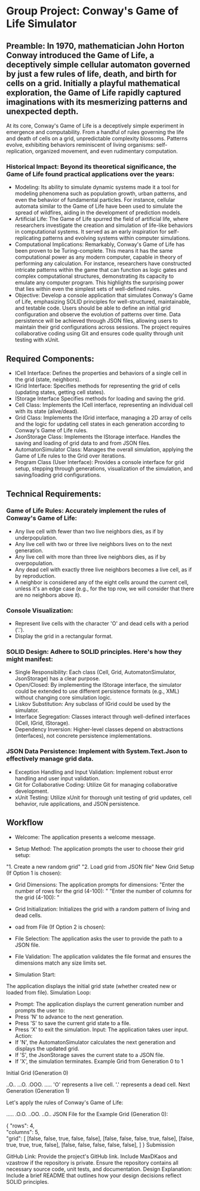 # Group Project: Conway's Game of Life Simulator

## Preamble: In 1970, mathematician John Horton Conway introduced the Game of Life, a deceptively simple cellular automaton governed by just a few rules of life, death, and birth for cells on a grid. Initially a playful mathematical exploration, the Game of Life rapidly captured imaginations with its mesmerizing patterns and unexpected depth.

At its core, Conway's Game of Life is a deceptively simple experiment in emergence and computability. From a handful of rules governing the life and death of cells on a grid, unpredictable complexity blossoms. Patterns evolve, exhibiting behaviors reminiscent of living organisms: self-replication, organized movement, and even rudimentary computation.

### Historical Impact: Beyond its theoretical significance, the Game of Life found practical applications over the years:

- Modeling: Its ability to simulate dynamic systems made it a tool for modeling phenomena such as population growth, urban patterns, and even the behavior of fundamental particles. For instance, cellular automata similar to the Game of Life have been used to simulate the spread of wildfires, aiding in the development of prediction models.
- Artificial Life: The Game of Life spurred the field of artificial life, where researchers investigate the creation and simulation of life-like behaviors in computational systems. It served as an early inspiration for self-replicating patterns and evolving systems within computer simulations.
- Computational Implications: Remarkably, Conway's Game of Life has been proven to be Turing-complete. This means it has the same computational power as any modern computer, capable in theory of performing any calculation. For instance, researchers have constructed intricate patterns within the game that can function as logic gates and complex computational structures, demonstrating its capacity to emulate any computer program. This highlights the surprising power that lies within even the simplest sets of well-defined rules.
- Objective: Develop a console application that simulates Conway's Game of Life, emphasizing SOLID principles for well-structured, maintainable, and testable code. Users should be able to define an initial grid configuration and observe the evolution of patterns over time. Data persistence will be achieved through JSON files, allowing users to maintain their grid configurations across sessions. The project requires collaborative coding using Git and ensures code quality through unit testing with xUnit.

## Required Components:

- ICell Interface: Defines the properties and behaviors of a single cell in the grid (state, neighbors).
- IGrid Interface: Specifies methods for representing the grid of cells (updating states, getting cell states).
- IStorage Interface Specifies methods for loading and saving the grid.
- Cell Class: Implements the ICell interface, representing an individual cell with its state (alive/dead).
- Grid Class: Implements the IGrid interface, managing a 2D array of cells and the logic for updating cell states in each generation according to Conway's Game of Life rules.
- JsonStorage Class: Implements the IStorage interface. Handles the saving and loading of grid data to and from JSON files.
- AutomatonSimulator Class: Manages the overall simulation, applying the Game of Life rules to the Grid over iterations.
- Program Class (User Interface): Provides a console interface for grid setup, stepping through generations, visualization of the simulation, and saving/loading grid configurations.

## Technical Requirements:

###  Game of Life Rules: Accurately implement the rules of Conway's Game of Life:
- Any live cell with fewer than two live neighbors dies, as if by underpopulation.
- Any live cell with two or three live neighbors lives on to the next generation.
- Any live cell with more than three live neighbors dies, as if by overpopulation.
- Any dead cell with exactly three live neighbors becomes a live cell, as if by reproduction.
- A neighbor is considered any of the eight cells around the current cell, unless it's an edge case (e.g., for the top row, we will consider that there are no neighbors above it).
### Console Visualization:
- Represent live cells with the character 'O' and dead cells with a period ('.').
- Display the grid in a rectangular format.
### SOLID Design: Adhere to SOLID principles. Here's how they might manifest:
- Single Responsibility: Each class (Cell, Grid, AutomatonSimulator, JsonStorage) has a clear purpose.
- Open/Closed: By implementing the IStorage interface, the simulator could be extended to use different persistence formats (e.g., XML) without changing core simulation logic.
- Liskov Substitution: Any subclass of IGrid could be used by the simulator.
- Interface Segregation: Classes interact through well-defined interfaces (ICell, IGrid, IStorage).
- Dependency Inversion: Higher-level classes depend on abstractions (interfaces), not concrete persistence implementations.
### JSON Data Persistence: Implement with System.Text.Json to effectively manage grid data.
- Exception Handling and Input Validation: Implement robust error handling and user input validation.
- Git for Collaborative Coding: Utilize Git for managing collaborative development.
- xUnit Testing: Utilize xUnit for thorough unit testing of grid updates, cell behavior, rule applications, and JSON persistence.
## Workflow

- Welcome: The application presents a welcome message.

- Setup Method: The application prompts the user to choose their grid setup:

"1. Create a new random grid"
"2. Load grid from JSON file"
New Grid Setup (If Option 1 is chosen):

- Grid Dimensions: The application prompts for dimensions:
"Enter the number of rows for the grid (4-100): "
"Enter the number of columns for the grid (4-100): "
- Grid Initialization: Initializes the grid with a random pattern of living and dead cells.
-  oad from File (If Option 2 is chosen):

- File Selection: The application asks the user to provide the path to a JSON file.
- File Validation: The application validates the file format and ensures the dimensions match any size limits set.
- Simulation Start:

The application displays the initial grid state (whether created new or loaded from file).
Simulation Loop:

- Prompt: The application displays the current generation number and prompts the user to:
- Press 'N' to advance to the next generation.
- Press 'S' to save the current grid state to a file.
- Press 'X' to exit the simulation.
Input: The application takes user input.
Action:
- If 'N', the AutomatonSimulator calculates the next generation and displays the updated grid.
- If 'S', the JsonStorage saves the current state to a JSON file.
- If 'X', the simulation terminates.
Example Grid from Generation 0 to 1

Initial Grid (Generation 0)

..O..
...O.
.OOO.
.....
'O' represents a live cell.
'.' represents a dead cell.
Next Generation (Generation 1)

Let's apply the rules of Conway's Game of Life:

.....
.O.O.
..OO.
..O..
JSON File for the Example Grid (Generation 0):

{
"rows": 4,  
"columns": 5,  
"grid": [
[false, false, true, false, false],
[false, false, false, true, false],
[false, true, true, true, false],
[false, false, false, false, false],
]
}
Submission

GitHub Link: Provide the project's GitHub link. Include MaxDKaos and vzastrow if the repository is private. Ensure the repository contains all necessary source code, unit tests, and documentation.
Design Explanation: Include a brief README that outlines how your design decisions reflect SOLID principles.
